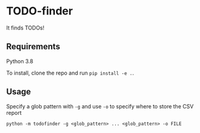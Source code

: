 # TODO-finder

It finds TODOs!

## Requirements

Python 3.8

To install, clone the repo and run `pip install -e .`. 

## Usage

Specify a glob pattern with `-g` and use `-o` to specify where to store the CSV report

```
python -m todofinder -g <glob_pattern> ... <glob_pattern> -o FILE 
```

